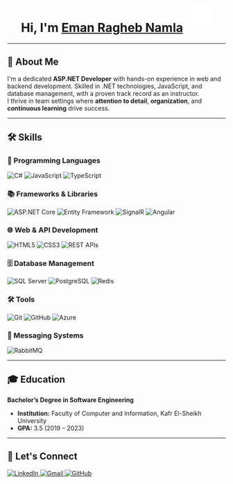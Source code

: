 <h1 align="center">
  Hi, I'm <a href="https://github.com/EmanNamla">Eman Ragheb Namla</a>
  <img src="https://github.com/Kathryn-Jie/Kathryn-Jie/blob/main/wave.gif" width="60px" alt="wave emoji" />
</h1>

---

## 📄 About Me
I'm a dedicated **ASP.NET Developer** with hands-on experience in web and backend development. Skilled in .NET technologies, JavaScript, and database management, with a proven track record as an instructor.  
I thrive in team settings where **attention to detail**, **organization**, and **continuous learning** drive success.

---

## 🛠 Skills

### 🚀 Programming Languages
<p>
  <img src="https://img.shields.io/badge/C%23-%23239120.svg?style=for-the-badge&logo=c-sharp&logoColor=white" alt="C#" />
  <img src="https://img.shields.io/badge/JavaScript-%23F7DF1E.svg?style=for-the-badge&logo=javascript&logoColor=black" alt="JavaScript" />
  <img src="https://img.shields.io/badge/TypeScript-%23007ACC.svg?style=for-the-badge&logo=typescript&logoColor=white" alt="TypeScript" />
</p>

### 📚 Frameworks & Libraries
<p>
  <img src="https://img.shields.io/badge/ASP.NET%20Core-%235C2D91.svg?style=for-the-badge&logo=.net&logoColor=white" alt="ASP.NET Core" />
  <img src="https://img.shields.io/badge/Entity%20Framework-%235C2D91.svg?style=for-the-badge&logo=.net&logoColor=white" alt="Entity Framework" />
  <img src="https://img.shields.io/badge/SignalR-%235C2D91.svg?style=for-the-badge&logo=.net&logoColor=white" alt="SignalR" />
  <img src="https://img.shields.io/badge/Angular-%23DD0031.svg?style=for-the-badge&logo=angular&logoColor=white" alt="Angular" />
</p>

### 🌐 Web & API Development
<p>
  <img src="https://img.shields.io/badge/HTML5-%23E34F26.svg?style=for-the-badge&logo=html5&logoColor=white" alt="HTML5" />
  <img src="https://img.shields.io/badge/CSS3-%231572B6.svg?style=for-the-badge&logo=css3&logoColor=white" alt="CSS3" />
  <img src="https://img.shields.io/badge/REST%20APIs-%230092CC.svg?style=for-the-badge&logo=api&logoColor=white" alt="REST APIs" />
</p>

### 🗄 Database Management
<p>
  <img src="https://img.shields.io/badge/SQL%20Server-%23CC2927.svg?style=for-the-badge&logo=microsoft-sql-server&logoColor=white" alt="SQL Server" />
  <img src="https://img.shields.io/badge/PostgreSQL-%23336791.svg?style=for-the-badge&logo=postgresql&logoColor=white" alt="PostgreSQL" />
  <img src="https://img.shields.io/badge/Redis-%23DC382D.svg?style=for-the-badge&logo=redis&logoColor=white" alt="Redis" />
</p>

### 🛠 Tools
<p>
  <img src="https://img.shields.io/badge/Git-%23F05032.svg?style=for-the-badge&logo=git&logoColor=white" alt="Git" />
  <img src="https://img.shields.io/badge/GitHub-%23181717.svg?style=for-the-badge&logo=github&logoColor=white" alt="GitHub" />
  <img src="https://img.shields.io/badge/Azure-%230072C6.svg?style=for-the-badge&logo=microsoft-azure&logoColor=white" alt="Azure" />
</p>

### 📨 Messaging Systems
<p>
  <img src="https://img.shields.io/badge/RabbitMQ-%23FF6600.svg?style=for-the-badge&logo=rabbitmq&logoColor=white" alt="RabbitMQ" />
</p>

---

## 🎓 Education

**Bachelor’s Degree in Software Engineering**  
- **Institution:** Faculty of Computer and Information, Kafr El-Sheikh University  
- **GPA:** 3.5 (2019 – 2023)

---

## 🤝 Let's Connect
<p align="left">
  <a href="https://linkedin.com/in/emannamla" target="_blank">
    <img src="https://img.shields.io/badge/LinkedIn-%2300acee.svg?color=405DE6&style=for-the-badge&logo=linkedin&logoColor=white" alt="LinkedIn" />
  </a>
  <a href="mailto:emanrnamla222@gmail.com" target="_blank">
    <img src="https://img.shields.io/badge/Gmail-%23EA4335.svg?style=for-the-badge&logo=gmail&logoColor=white" alt="Gmail" />
  </a>
  <a href="https://github.com/EmanNamla" target="_blank">
    <img src="https://img.shields.io/badge/GitHub-%23181717.svg?style=for-the-badge&logo=github&logoColor=white" alt="GitHub" />
  </a>
</p>
